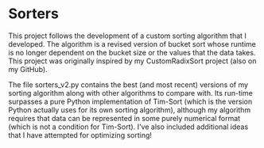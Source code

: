 # Sorters
This project follows the development of a custom sorting algorithm that I developed. The algorithm is a revised version of bucket sort whose runtime is no longer dependent on the bucket size or the values that the data takes. This project was originally inspired by my CustomRadixSort project (also on my GitHub).

The file sorters_v2.py contains the best (and most recent) versions of my sorting algorithm along with other algorithms to compare with. Its run-time surpasses a pure Python implementation of Tim-Sort (which is the version Python actually uses for its own sorting algorithm), although my algorithm requires that data can be represented in some purely numerical format (which is not a condition for Tim-Sort). I've also included additional ideas that I have attempted for optimizing sorting!
